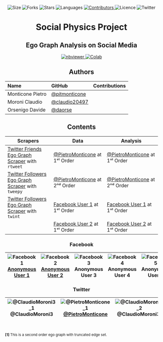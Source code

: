 <!-- Meta-Badges -->
</p>

<p align="center">
    <img alt="Size" src="https://img.shields.io/github/repo-size/InPhyT/SocialPhysicsProject">
  </a>
  <img alt="Forks" src="https://img.shields.io/github/forks/InPhyT/SocialPhysicsProject">
  </a>
  <img alt="Stars" src="https://img.shields.io/github/stars/InPhyT/SocialPhysicsProject">
  </a>
  <img alt="Languages" src="https://img.shields.io/github/languages/count/InPhyT/SocialPhysicsProject">
  </a>
  <a href="https://github.com/InPhyT/SocialPhysicsProject/graphs/contributors">
    <img alt="Contributors" src="https://img.shields.io/github/contributors/InPhyT/SocialPhysicsProject">
  </a>
  <img alt="Licence" src="https://img.shields.io/github/license/InPhyT/SocialPhysicsProject">
  </a>
  <img alt="Twitter" src="https://img.shields.io/twitter/url?url=https%3A%2F%2Fgithub.com%2FInPhyT%2FSocialPhysicsProject"
  </a>
  
</p>

<!-- Title -->
<h1 align="center">
  Social Physics Project
</h1>

<!-- Subtitle -->
<h2 align="center">
  Ego Graph Analysis on Social Media
</h2>

<!-- Badges -->
</p>

<p align="center">
  <a href="https://nbviewer.jupyter.org/github/InPhyT/SocialPhysicsProject/">
    <img alt="nbviewer" src="https://github.com/jupyter/design/blob/master/logos/Badges/nbviewer_badge.svg">
  </a>
  <a href="https://colab.research.google.com/github/InPhyT/SocialPhysicsProject/blob/master">
    <img alt="Colab" src="https://colab.research.google.com/assets/colab-badge.svg">
  </a>
  
</p>

<h2 align="center">
  Authors
</h2>

| Name  | GitHub | Contributions | 
|:-----|:-----|:-----|
| Monticone Pietro | [@pitmonticone](https://github.com/pitmonticone) | |
| Moroni Claudio | [@claudio20497](https://github.com/claudio20497) | |
| Orsenigo Davide | [@daorse](https://github.com/daorse) | | 



<h2 align="center">
  Contents
</h2>

| Scrapers  | Data | Analysis | 
|-----|-----|-----|
| [Twitter Friends Ego Graph Scraper](https://inphyt.github.io/SocialPhysicsProject/Scrapers/RTweet/RTweet_TwitterFriendsEgographScraper.html) with `rtweet` | [@PietroMonticone](https://github.com/InPhyT/SocialPhysicsProject/blob/master/Data/GraphML/@PietroMonticone1.graphml) at 1ˢᵗ Order | [@PietroMonticone](https://nbviewer.jupyter.org/github/InPhyT/SocialPhysicsProject/blob/master/Analysis/Twitter1.ipynb) at 1ˢᵗ Order |
| [Twitter Followers Ego Graph Scraper](https://nbviewer.jupyter.org/github/InPhyT/SocialPhysicsProject/blob/master/Scrapers/Tweepy/Tweepy_TwitterFollowersEgographScraper.ipynb) with `tweepy` | [@PietroMonticone](https://github.com/InPhyT/SocialPhysicsProject/blob/master/Data/GraphML/@PietroMonticone2.graphml) at 2ⁿᵈ Order | [@PietroMonticone](https://nbviewer.jupyter.org/github/InPhyT/SocialPhysicsProject/blob/master/Analysis/Twitter2.ipynb) at 2ⁿᵈ Order |
| [Twitter Followers Ego Graph Scraper](https://nbviewer.jupyter.org/github/InPhyT/SocialPhysicsProject/blob/master/Scrapers/Twint/Twint_TwitterFollowersEgographScraper.ipynb) with `twint` | [Facebook User 1](https://github.com/InPhyT/SocialPhysicsProject/blob/master/Data/GraphML/Facebook1.graphml) at 1ˢᵗ Order | [Facebook User 1](https://nbviewer.jupyter.org/github/InPhyT/SocialPhysicsProject/blob/master/Analysis/Facebook1.ipynb) at 1ˢᵗ Order |
|| [Facebook User 2](https://github.com/InPhyT/SocialPhysicsProject/blob/master/Data/GraphML/Facebook2.graphml) at 1ˢᵗ Order | [Facebook User 2](https://nbviewer.jupyter.org/github/InPhyT/SocialPhysicsProject/blob/master/Analysis/Facebook2.ipynb) at 1ˢᵗ Order |

<h3 align="center">
  Facebook
</h3>

| ![Facebook1](https://github.com/InPhyT/SocialPhysicsProject/blob/master/Images/Facebook4.png) [Anonymous User 1](https://nbviewer.jupyter.org/github/InPhyT/SocialPhysicsProject/blob/master/Analysis/Facebook1.ipynb) | ![Facebook2](https://github.com/InPhyT/SocialPhysicsProject/blob/master/Images/Facebook3.png) [Anonymous User 2](https://nbviewer.jupyter.org/github/InPhyT/SocialPhysicsProject/blob/master/Analysis/Facebook2.ipynb) | ![Facebook3](https://github.com/InPhyT/SocialPhysicsProject/blob/master/Images/Facebook2.png) Anonymous User 3 | ![Facebook4](https://github.com/InPhyT/SocialPhysicsProject/blob/master/Images/Facebook1.png) Anonymous User 4 | ![Facebook5](https://github.com/InPhyT/SocialPhysicsProject/blob/master/Images/Facebook5.png) Anonymous User 5 | 
|:--------:|:-------:|:--------:|:-------:|:--------:|


<h3 align="center">
  Twitter
</h3>

| ![@ClaudioMoroni3_1](https://github.com/InPhyT/SocialPhysicsProject/blob/master/Images/@ClaudioMoroni3_1.png) @ClaudioMoroni3 | ![@PietroMonticone_1](https://github.com/InPhyT/SocialPhysicsProject/blob/master/Images/@PietroMonticone_1.png) [@PietroMonticone](https://nbviewer.jupyter.org/github/InPhyT/SocialPhysicsProject/blob/master/Analysis/Twitter1.ipynb) | ![@ClaudioMoroni3_2](https://github.com/InPhyT/SocialPhysicsProject/blob/master/Images/@ClaudioMoroni3_2.png) @ClaudioMoroni3¹ | ![@PietroMonticone_22](https://github.com/InPhyT/SocialPhysicsProject/blob/master/Images/@PietroMonticone_21.png) [@PietroMonticone](https://nbviewer.jupyter.org/github/InPhyT/SocialPhysicsProject/blob/master/Analysis/Twitter2.ipynb)¹|
|:--------:|:-------:|:--------:|:-------:|

<br>

<sup>**[1]** This is a second order ego graph with truncated edge set.</sup>

